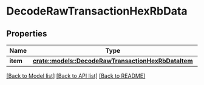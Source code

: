 # DecodeRawTransactionHexRbData

## Properties

Name | Type | Description | Notes
------------ | ------------- | ------------- | -------------
**item** | [**crate::models::DecodeRawTransactionHexRbDataItem**](DecodeRawTransactionHexRB_data_item.md) |  | 

[[Back to Model list]](../README.md#documentation-for-models) [[Back to API list]](../README.md#documentation-for-api-endpoints) [[Back to README]](../README.md)


